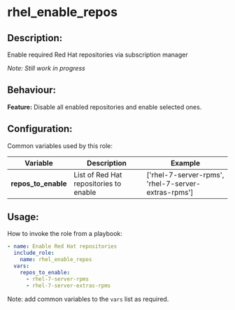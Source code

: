 # rhel_enable_repos

## Description:

Enable required Red Hat repositories via subscription manager

_Note: Still work in progress_

## Behaviour:

**Feature:** Disable all enabled repositories and enable selected ones.

## Configuration:

Common variables used by this role:

| Variable  | Description  | Example  | 
|---|---|---|
| **repos_to_enable** | List of Red Hat repositories to enable | ['rhel-7-server-rpms', 'rhel-7-server-extras-rpms']  |

## Usage:

How to invoke the role from a playbook:

```yaml
- name: Enable Red Hat repositories
  include_role:
    name: rhel_enable_repos
  vars:
    repos_to_enable:
      - rhel-7-server-rpms
      - rhel-7-server-extras-rpms
```

Note: add common variables to the `vars` list as required.
